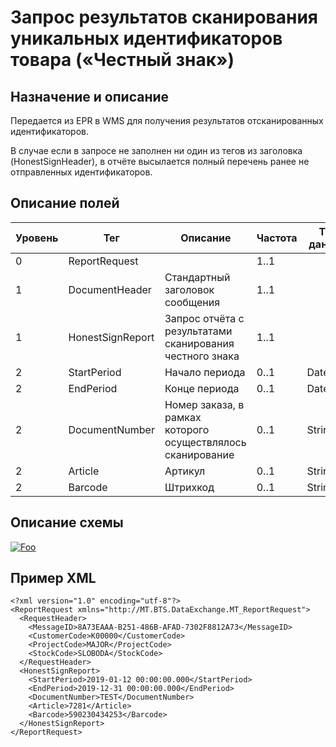 # Запрос результатов сканирования уникальных идентификаторов товара («Честный знак»)

## Назначение и описание
Передается из EPR в WMS для получения результатов отсканированных идентификаторов.

В случае если в запросе не заполнен ни один из тегов из заголовка (HonestSignHeader), в отчёте высылается полный перечень ранее не отправленных идентификаторов.

## Описание полей
| Уровень | Тег              | Описание                                                    | Частота | Тип данных | Размер поля | Комментарий               
| ------- | ---------------- | ----------------------------------------------------------- | ------- | ---------- | ----------- | ------------------------- 
| 0       | ReportRequest    |                                                      |  1..1          |            |             |
| 1       | DocumentHeader   | Стандартный заголовок сообщения                             | 1..1    |            |             | Общая структура сообщения 
| 1       | HonestSignReport | Запрос отчёта с результатами сканирования честного знака    | 1..1    |            |             |                           
| 2       | StartPeriod      | Начало периода                                              | 0..1    | Datetime   |             |                           
| 2       | EndPeriod        | Конце периода                                               | 0..1    | Datetime   |             |                           
| 2       | DocumentNumber   | Номер заказа, в рамках которого осуществлялось сканирование | 0..1    | String     | 50          |                           
| 2       | Article          | Артикул                                                     | 0..1    | String     | 100         |                           
| 2       | Barcode          | Штрихкод                                                    | 0..1    | String     | 100         |                           

## Описание схемы
<a href="/XSD/MT_HonestSignRequest.xsd" rel="XSD">![Foo](https://user-images.githubusercontent.com/22858622/134012526-73d1b128-a2cd-4d14-8a13-10f81a57c04f.png)</a>

## Пример XML
```
<?xml version="1.0" encoding="utf-8"?>
<ReportRequest xmlns="http://MT.BTS.DataExchange.MT_ReportRequest">
  <RequestHeader>
    <MessageID>8A73EAAA-B251-486B-AFAD-7302F8812A73</MessageID>
    <CustomerCode>К00000</CustomerCode>
    <ProjectCode>MAJOR</ProjectCode>
    <StockCode>SLOBODA</StockCode>
  </RequestHeader>
  <HonestSignReport>
    <StartPeriod>2019-01-12 00:00:00.000</StartPeriod>
	<EndPeriod>2019-12-31 00:00:00.000</EndPeriod>
	<DocumentNumber>TEST</DocumentNumber>
	<Article>7281</Article>
	<Barcode>590230434253</Barcode>
  </HonestSignReport>
</ReportRequest>
```
